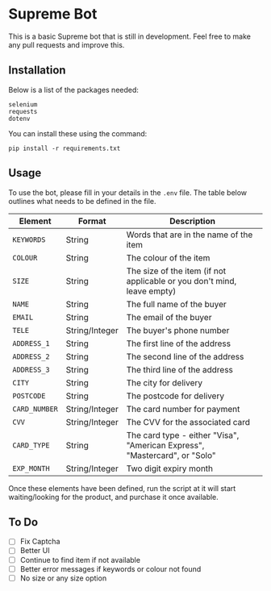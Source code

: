 # Supreme Bot

This is a basic Supreme bot that is still in development. 
Feel free to make any pull requests and improve this.

## Installation
Below is a list of the packages needed:
```
selenium
requests
dotenv
```
You can install these using the command:
```
pip install -r requirements.txt
```

## Usage

To use the bot, please fill in your details in the ```.env``` file.
The table below outlines what needs to be defined in the file.

Element | Format | Description
--------|--------|-------------
```KEYWORDS```| String | Words that are in the name of the item
```COLOUR``` | String | The colour of the item
```SIZE``` | String | The size of the item (if not applicable or you don't mind, leave empty)
```NAME``` | String | The full name of the buyer
```EMAIL``` | String | The email of the buyer
```TELE``` | String/Integer | The buyer's phone number
```ADDRESS_1``` | String | The first line of the address
```ADDRESS_2``` | String | The second line of the address
```ADDRESS_3``` | String | The third line of the address
```CITY``` | String | The city for delivery
```POSTCODE``` | String | The postcode for delivery 
```CARD_NUMBER``` | String/Integer | The card number for payment
```CVV``` |  String/Integer | The CVV for the associated card
```CARD_TYPE``` | String | The card type - either "Visa", "American Express", "Mastercard", or "Solo"
```EXP_MONTH``` | String/Integer | Two digit expiry month 

Once these elements have been defined, run the script at it will start waiting/looking for the product, and purchase it once available.

## To Do

- [ ] Fix Captcha
- [ ] Better UI
- [ ] Continue to find item if not available
- [ ] Better error messages if keywords or colour not found
- [ ] No size or any size option